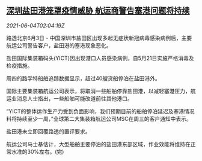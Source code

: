 <!--1622773862000-->
[深圳盐田港笼罩疫情威胁 航运商警告塞港问题将持续](https://cn.reuters.com/article/shenzhen-yantian-port-delay-covid-0604-idCNKCS2DG06S)
------

<div><i>2021-06-04T02:04:19Z</i></div><p>路透北京6月3日 - 中国深圳市盐田区出现多起无症状新冠病毒感染病例后，主要航运公司警告客户，盐田港的塞港现象恶化。</p><p>盐田国际集装箱码头(YICT)因出现港口人员感染病例，自5月21日实施严格消毒及检疫措施。</p><p>周四的路孚特船舶追踪数据显示，超过40艘货船停泊在盐田港外。</p><p>国际主要集装箱航运公司表示，将取消一些船舶停靠盐田港，以减轻塞港压力，航运业消息人士指出，一些船舶可能改道前往其他港口。</p><p>“YICT的整体运作生产力受到负面影响，我们预期目前的船舶停泊延迟及塞港情况料将持续至少一周，”全球第二大集装箱航运公司MSC在周三的客户通知中表示。</p><p>盐田港未立即回覆路透的置评要求。</p><p>航运公司马士基估计，大型船舶主要停泊的盐田港东部区域，作业效能将维持在正常水准的30%左右。(完)</p>
